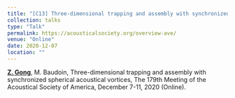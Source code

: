 ```yaml
---
title: "[C13] Three-dimensional trapping and assembly with synchronized spherical acoustical vortices"
collection: talks
type: "Talk"
permalink: https://acousticalsociety.org/overview-ave/
venue: "Online"
date: 2020-12-07
location: ""
---
```


<u><b>Z. Gong</b></u>, M. Baudoin, Three-dimensional trapping and assembly with synchronized spherical acoustical vortices, The 179th Meeting of the Acoustical Society of America, December 7-11, 2020 (Online).
